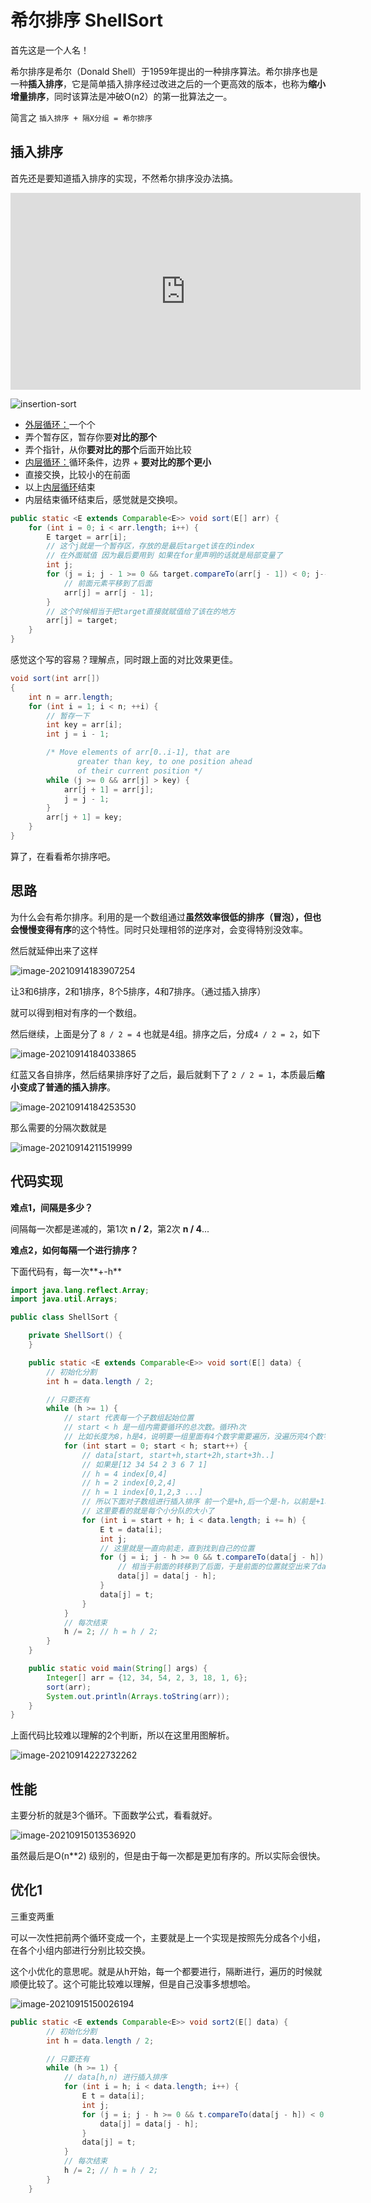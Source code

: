 # 希尔排序 ShellSort

首先这是一个人名！

希尔排序是希尔（Donald Shell）于1959年提出的一种排序算法。希尔排序也是一种**插入排序**，它是简单插入排序经过改进之后的一个更高效的版本，也称为**缩小增量排序**，同时该算法是冲破O(n2）的第一批算法之一。

简言之 `插入排序 + 隔X分组 = 希尔排序 `

## 插入排序

首先还是要知道插入排序的实现，不然希尔排序没办法搞。

<iframe width="560" height="315" src="https://www.youtube.com/embed/OGzPmgsI-pQ" title="YouTube video player" frameborder="0" allow="accelerometer; autoplay; clipboard-write; encrypted-media; gyroscope; picture-in-picture" allowfullscreen></iframe>

![insertion-sort](https://media.geeksforgeeks.org/wp-content/uploads/insertionsort.png)

- <u>外层循环：</u>一个个
- 弄个暂存区，暂存你要**对比的那个**
- 弄个指针，从你**要对比的那个**后面开始比较
- <u>内层循环：</u>循环条件，边界 +  **要对比的那个更小**
- 直接交换，比较小的在前面
- 以上<u>内层循环</u>结束
- 内层结束循环结束后，感觉就是交换呗。

```java
public static <E extends Comparable<E>> void sort(E[] arr) {
    for (int i = 0; i < arr.length; i++) {
        E target = arr[i];
        // 这个j就是一个暂存区，存放的是最后target该在的index
        // 在外面赋值 因为最后要用到 如果在for里声明的话就是局部变量了
        int j;
        for (j = i; j - 1 >= 0 && target.compareTo(arr[j - 1]) < 0; j--) {
            // 前面元素平移到了后面
            arr[j] = arr[j - 1];
        }
        // 这个时候相当于把target直接就赋值给了该在的地方
        arr[j] = target;
    }
}
```

感觉这个写的容易？理解点，同时跟上面的对比效果更佳。

```java
void sort(int arr[])
{
    int n = arr.length;
    for (int i = 1; i < n; ++i) {
        // 暂存一下
        int key = arr[i];
        int j = i - 1;

        /* Move elements of arr[0..i-1], that are
               greater than key, to one position ahead
               of their current position */
        while (j >= 0 && arr[j] > key) {
            arr[j + 1] = arr[j];
            j = j - 1;
        }
        arr[j + 1] = key;
    }
}
```

算了，在看看希尔排序吧。

## 思路

为什么会有希尔排序。利用的是一个数组通过**虽然效率很低的排序（冒泡），但也会慢慢变得有序**的这个特性。同时只处理相邻的逆序对，会变得特别没效率。

然后就延伸出来了这样

![image-20210914183907254](https://raw.githubusercontent.com/chihokyo/image_host/develop/20210914183908.png)

让3和6排序，2和1排序，8个5排序，4和7排序。（通过插入排序）

就可以得到相对有序的一个数组。

然后继续，上面是分了 `8 / 2 = 4` 也就是4组。排序之后，分成`4 / 2 = 2`，如下

![image-20210914184033865](https://raw.githubusercontent.com/chihokyo/image_host/develop/20210914184035.png)

红蓝又各自排序，然后结果排序好了之后，最后就剩下了 `2 / 2 = 1`，本质最后**缩小变成了普通的插入排序**。

![image-20210914184253530](https://raw.githubusercontent.com/chihokyo/image_host/develop/20210914184254.png)

那么需要的分隔次数就是

![image-20210914211519999](https://raw.githubusercontent.com/chihokyo/image_host/develop/20210914211521.png)

## 代码实现

**难点1，间隔是多少？**

间隔每一次都是递减的，第1次 **n / 2**，第2次 **n / 4**...

**难点2，如何每隔一个进行排序？**

下面代码有，每一次**+-h**

```java
import java.lang.reflect.Array;
import java.util.Arrays;

public class ShellSort {

    private ShellSort() {
    }

    public static <E extends Comparable<E>> void sort(E[] data) {
        // 初始化分割
        int h = data.length / 2;

        // 只要还有
        while (h >= 1) {
            // start 代表每一个子数组起始位置
            // start < h 是一组内需要循环的总次数。循环h次
            // 比如长度为8，h是4，说明要一组里面有4个数字需要遍历，没遍历完4个数字就不能停
            for (int start = 0; start < h; start++) {
                // data[start, start+h,start+2h,start+3h..]
                // 如果是[12 34 54 2 3 6 7 1]
                // h = 4 index[0,4]
                // h = 2 index[0,2,4]
                // h = 1 index[0,1,2,3 ...]
                // 所以下面对子数组进行插入排序 前一个是+h,后一个是-h，以前是+1和-1
                // 这里要看的就是每个小分队的大小了
                for (int i = start + h; i < data.length; i += h) {
                    E t = data[i];
                    int j;
                    // 这里就是一直向前走，直到找到自己的位置
                    for (j = i; j - h >= 0 && t.compareTo(data[j - h]) < 0; j -= h) {
                        // 相当于前面的转移到了后面，于是前面的位置就空出来了data[j]
                        data[j] = data[j - h];
                    }
                    data[j] = t;
                }
            }
            // 每次结束
            h /= 2; // h = h / 2;
        }
    }

    public static void main(String[] args) {
        Integer[] arr = {12, 34, 54, 2, 3, 18, 1, 6};
        sort(arr);
        System.out.println(Arrays.toString(arr));
    }
}

```

上面代码比较难以理解的2个判断，所以在这里用图解析。

![image-20210914222732262](https://raw.githubusercontent.com/chihokyo/image_host/develop/20210914222733.png)

## 性能

主要分析的就是3个循环。下面数学公式，看看就好。

![image-20210915013536920](https://raw.githubusercontent.com/chihokyo/image_host/develop/20210915013537.png)

虽然最后是O(n**2)  级别的，但是由于每一次都是更加有序的。所以实际会很快。

## 优化1

三重变两重

可以一次性把前两个循环变成一个，主要就是上一个实现是按照先分成各个小组，在各个小组内部进行分别比较交换。

这个小优化的意思呢。就是从h开始，每一个都要进行，隔断进行，遍历的时候就顺便比较了。这个可能比较难以理解，但是自己没事多想想哈。

![image-20210915150026194](https://raw.githubusercontent.com/chihokyo/image_host/develop/20210915150027.png)

```java
public static <E extends Comparable<E>> void sort2(E[] data) {
        // 初始化分割
        int h = data.length / 2;

        // 只要还有
        while (h >= 1) {
            // data[h,n) 进行插入排序
            for (int i = h; i < data.length; i++) {
                E t = data[i];
                int j;
                for (j = i; j - h >= 0 && t.compareTo(data[j - h]) < 0; j -= h) {
                    data[j] = data[j - h];
                }
                data[j] = t;
            }
            // 每次结束
            h /= 2; // h = h / 2;
        }
    }
```
